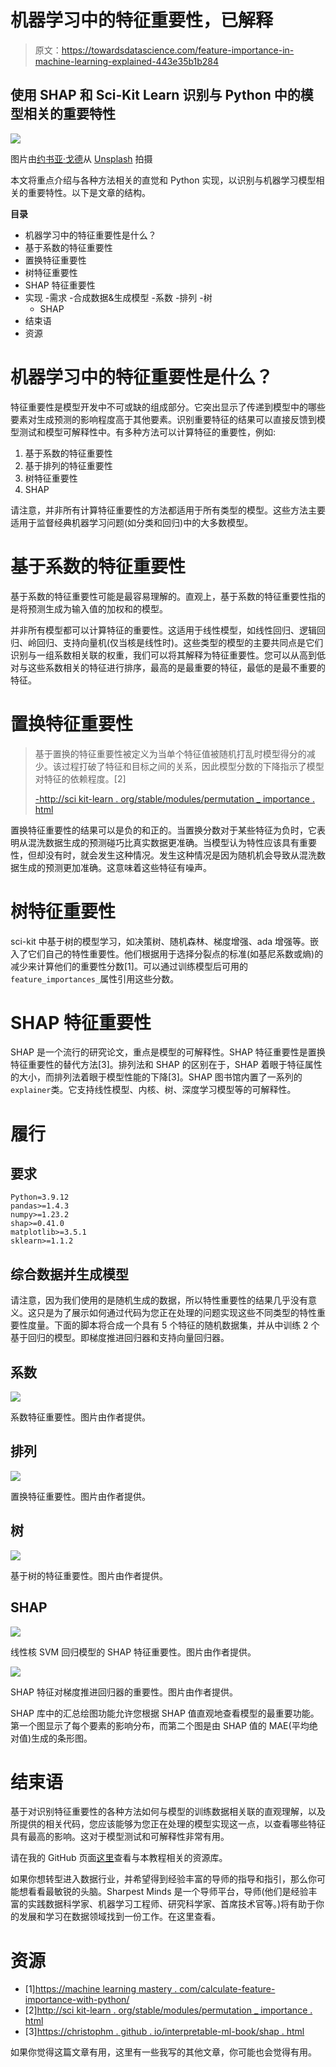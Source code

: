# 机器学习中的特征重要性，已解释

> 原文：<https://towardsdatascience.com/feature-importance-in-machine-learning-explained-443e35b1b284>

## 使用 SHAP 和 Sci-Kit Learn 识别与 Python 中的模型相关的重要特性

![](img/0868e3936f7eeac6619c6b06db17351a.png)

图片由[约书亚·戈德](https://unsplash.com/@joshgmit)从 [Unsplash](https://unsplash.com/photos/qIu77BsFdds) 拍摄

本文将重点介绍与各种方法相关的直觉和 Python 实现，以识别与机器学习模型相关的重要特性。以下是文章的结构。

**目录**

*   机器学习中的特征重要性是什么？
*   基于系数的特征重要性
*   置换特征重要性
*   树特征重要性
*   SHAP 特征重要性
*   实现
    -需求
    -合成数据&生成模型
    -系数
    -排列
    -树
    - SHAP
*   结束语
*   资源

# 机器学习中的特征重要性是什么？

特征重要性是模型开发中不可或缺的组成部分。它突出显示了传递到模型中的哪些要素对生成预测的影响程度高于其他要素。识别重要特征的结果可以直接反馈到模型测试和模型可解释性中。有多种方法可以计算特征的重要性，例如:

1.  基于系数的特征重要性
2.  基于排列的特征重要性
3.  树特征重要性
4.  SHAP

请注意，并非所有计算特征重要性的方法都适用于所有类型的模型。这些方法主要适用于监督经典机器学习问题(如分类和回归)中的大多数模型。

# 基于系数的特征重要性

基于系数的特征重要性可能是最容易理解的。直观上，基于系数的特征重要性指的是将预测生成为输入值的加权和的模型。

并非所有模型都可以计算特征的重要性。这适用于线性模型，如线性回归、逻辑回归、岭回归、支持向量机(仅当核是线性时)。这些类型的模型的主要共同点是它们识别与一组系数相关联的权重，我们可以将其解释为特征重要性。您可以从高到低对与这些系数相关的特征进行排序，最高的是最重要的特征，最低的是最不重要的特征。

# 置换特征重要性

> 基于置换的特征重要性被定义为当单个特征值被随机打乱时模型得分的减少。该过程打破了特征和目标之间的关系，因此模型分数的下降指示了模型对特征的依赖程度。[2]
> 
> [-http://sci kit-learn . org/stable/modules/permutation _ importance . html](http://scikit-learn.org/stable/modules/permutation_importance.html)

置换特征重要性的结果可以是负的和正的。当置换分数对于某些特征为负时，它表明从混洗数据生成的预测碰巧比真实数据更准确。当模型认为特性应该具有重要性，但却没有时，就会发生这种情况。发生这种情况是因为随机机会导致从混洗数据生成的预测更加准确。这意味着这些特征有噪声。

# 树特征重要性

sci-kit 中基于树的模型学习，如决策树、随机森林、梯度增强、ada 增强等。嵌入了它们自己的特性重要性。他们根据用于选择分裂点的标准(如基尼系数或熵)的减少来计算他们的重要性分数[1]。可以通过训练模型后可用的`feature_importances_`属性引用这些分数。

# SHAP 特征重要性

SHAP 是一个流行的研究论文，重点是模型的可解释性。SHAP 特征重要性是置换特征重要性的替代方法[3]。排列法和 SHAP 的区别在于，SHAP 着眼于特征属性的大小，而排列法着眼于模型性能的下降[3]。SHAP 图书馆内置了一系列的`explainer`类。它支持线性模型、内核、树、深度学习模型等的可解释性。

# 履行

## 要求

```
Python=3.9.12
pandas>=1.4.3
numpy>=1.23.2
shap>=0.41.0
matplotlib>=3.5.1
sklearn>=1.1.2
```

## 综合数据并生成模型

请注意，因为我们使用的是随机生成的数据，所以特性重要性的结果几乎没有意义。这只是为了展示如何通过代码为您正在处理的问题实现这些不同类型的特性重要性度量。下面的脚本将合成一个具有 5 个特征的随机数据集，并从中训练 2 个基于回归的模型。即梯度推进回归器和支持向量回归器。

## 系数

![](img/8d69fea4bbdcfc628a700f9e1cc194f4.png)

系数特征重要性。图片由作者提供。

## 排列

![](img/a81ebe2c56c2fa2c0068de5183eec7b7.png)

置换特征重要性。图片由作者提供。

## 树

![](img/f1a02a298f37f3300e8e89590728d183.png)

基于树的特征重要性。图片由作者提供。

## SHAP

![](img/58cc2e232177e2f4b776398f4cc3427b.png)

线性核 SVM 回归模型的 SHAP 特征重要性。图片由作者提供。

![](img/12ad2501177676d96dfa04f2263ffc30.png)

SHAP 特征对梯度推进回归器的重要性。图片由作者提供。

SHAP 库中的汇总绘图功能允许您根据 SHAP 值直观地查看模型的最重要功能。第一个图显示了每个要素的影响分布，而第二个图是由 SHAP 值的 MAE(平均绝对值)生成的条形图。

# 结束语

基于对识别特征重要性的各种方法如何与模型的训练数据相关联的直观理解，以及所提供的相关代码，您应该能够为您正在处理的模型实现这一点，以查看哪些特征具有最高的影响。这对于模型测试和可解释性非常有用。

请在我的 GitHub 页面[这里](https://github.com/vatsal220/medium_articles/blob/main/feature_importance/feature_importance.ipynb)查看与本教程相关的资源库。

如果你想转型进入数据行业，并希望得到经验丰富的导师的指导和指引，那么你可能想看看最敏锐的头脑。Sharpest Minds 是一个导师平台，导师(他们是经验丰富的实践数据科学家、机器学习工程师、研究科学家、首席技术官等。)将有助于你的发展和学习在数据领域找到一份工作。在这里查看。

# 资源

*   [1][https://machine learning mastery . com/calculate-feature-importance-with-python/](https://machinelearningmastery.com/calculate-feature-importance-with-python/)
*   [2][http://sci kit-learn . org/stable/modules/permutation _ importance . html](http://scikit-learn.org/stable/modules/permutation_importance.html)
*   [3][https://christophm . github . io/interpretable-ml-book/shap . html](https://christophm.github.io/interpretable-ml-book/shap.html#:~:text=SHAP%20feature%20importance%20is%20an,on%20magnitude%20of%20feature%20attributions)

如果你觉得这篇文章有用，这里有一些我写的其他文章，你可能也会觉得有用。

</word2vec-explained-49c52b4ccb71>  </link-prediction-recommendation-engines-with-node2vec-c97c429351a8>  </recommendation-systems-explained-a42fc60591ed>  </text-summarization-in-python-with-jaro-winkler-and-pagerank-72d693da94e8> 